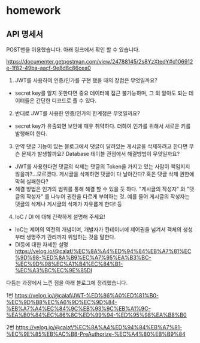 # homework

## API 명세서

POST맨을 이용했습니다. 아래 링크에서 확인 할 수 있습니다.

https://documenter.getpostman.com/view/24788145/2s8YzXtedY#d106912e-1f82-49ba-aacf-9e8d8c86cea0

1. JWT를 사용하여 인증/인가를 구현 했을 때의 장점은 무엇일까요?
- secret key를 알지 못한다면 중요 데이터에 접근 불가능하며, 그 외 알아도 되는 데이터들은 간단한 디코드로 풀 수 있다.
2. 반대로 JWT를 사용한 인증/인가의 한계점은 무엇일까요?
- secret key가 유출되면 보안에 매우 취약하다. 더하여 인가를 위해서 새로운 키를 발행해야 한다.
3. 만약 댓글 기능이 있는 블로그에서 댓글이 달려있는 게시글을 삭제하려고 한다면 무슨 문제가 발생할까요? Database 테이블 관점에서 해결방법이 무엇일까요?
- JWT를 사용한다면 댓글의 삭제는 댓글의 Token을 가지고 있는 사람이 책임지지 않을까?...모르겠다. 게시글을 삭제하면 댓글이 다 날아간다? 혹은 댓글 삭제 권한에 막혀 실패한다?
- 해결 방법은 인가의 범위를 통해 해결 할 수 있을 듯 하다. "게시글의 작성자" 와 "댓글의 작성자" 를 나누어 권한을 다르게 부여하는 것. 예를 들어 게시글의 작성자는 댓글의 삭제나 게시글의 삭제가 자유롭게 한다! 등
4. IoC / DI 에 대해 간략하게 설명해 주세요!
- IoC는 제어의 역전의 개념이며, 개발자가 컨테이너에 제어권을 넘겨서 객체의 생성부터 생명주기 관리까지 위임하는 것을 말한다.
- DI등에 대한 자세한 설명 https://velog.io/@calaf/%EC%8A%A4%ED%94%84%EB%A7%81%EC%9D%98-%ED%8A%B9%EC%A7%95%EA%B3%BC-%EC%9D%98%EC%A1%B4%EC%84%B1-%EC%A3%BC%EC%9E%85DI

다듬는 과정에서 느낀 점을 아래 블로그에 정리했습니다.

1번
https://velog.io/@calaf/JWT-%ED%86%A0%ED%81%B0-%EC%9D%B8%EC%A6%9D%EC%9D%84-%EB%A7%A4%EC%84%9C%EB%93%9C%EB%A1%9C-%EA%B0%84%EC%86%8C%ED%99%94-%ED%95%98%EA%B8%B0


2번
https://velog.io/@calaf/%EC%8A%A4%ED%94%84%EB%A7%81-%EC%9E%85%EB%AC%B8-PreAuthorize-%EC%A4%80%EB%B9%84
